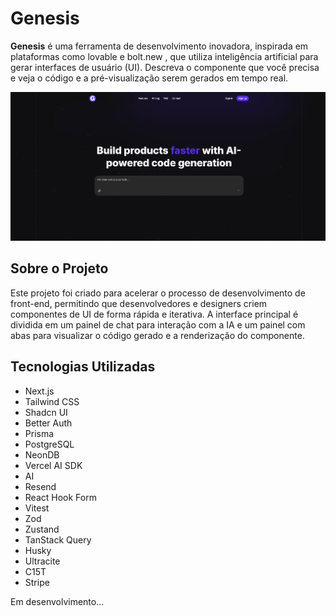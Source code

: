 # Genesis

**Genesis** é uma ferramenta de desenvolvimento inovadora, inspirada em plataformas como lovable e bolt.new , que utiliza inteligência artificial para gerar interfaces de usuário (UI). Descreva o componente que você precisa e veja o código e a pré-visualização serem gerados em tempo real.

![Dashboard do Genesis UI](./public/first.png)

## Sobre o Projeto

Este projeto foi criado para acelerar o processo de desenvolvimento de front-end, permitindo que desenvolvedores e designers criem componentes de UI de forma rápida e iterativa. A interface principal é dividida em um painel de chat para interação com a IA e um painel com abas para visualizar o código gerado e a renderização do componente.

## Tecnologias Utilizadas

- Next.js
- Tailwind CSS
- Shadcn UI
- Better Auth
- Prisma
- PostgreSQL
- NeonDB
- Vercel AI SDK
- AI
- Resend
- React Hook Form
- Vitest
- Zod
- Zustand
- TanStack Query
- Husky
- Ultracite
- C15T
- Stripe

Em desenvolvimento...